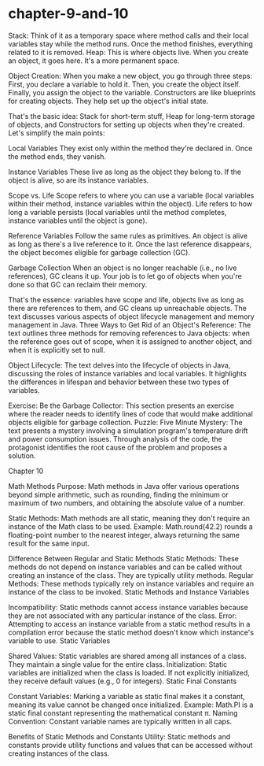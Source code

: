# chapter-9-and-10
Stack: Think of it as a temporary space where method calls and their local variables stay while the method runs. Once the method finishes, everything related to it is removed.
Heap: This is where objects live. When you create an object, it goes here. It's a more permanent space.

Object Creation: When you make a new object, you go through three steps: First, you declare a variable to hold it. Then, you create the object itself. Finally, you assign the object to the variable. Constructors are like blueprints for creating objects. They help set up the object's initial state.

That's the basic idea: Stack for short-term stuff, Heap for long-term storage of objects, and Constructors for setting up objects when they're created.
Let's simplify the main points:

Local Variables They exist only within the method they're declared in. Once the method ends, they vanish.

Instance Variables These live as long as the object they belong to. If the object is alive, so are its instance variables.

Scope vs. Life Scope refers to where you can use a variable (local variables within their method, instance variables within the object). Life refers to how long a variable persists (local variables until the method completes, instance variables until the object is gone).

Reference Variables Follow the same rules as primitives. An object is alive as long as there's a live reference to it. Once the last reference disappears, the object becomes eligible for garbage collection (GC).

Garbage Collection When an object is no longer reachable (i.e., no live references), GC cleans it up. Your job is to let go of objects when you're done so that GC can reclaim their memory.

That's the essence: variables have scope and life, objects live as long as there are references to them, and GC cleans up unreachable objects.
The text discusses various aspects of object lifecycle management and memory management in Java.
Three Ways to Get Rid of an Object's Reference: The text outlines three methods for removing references to Java objects: when the reference goes out of scope, when it is assigned to another object, and when it is explicitly set to null.

Object Lifecycle: The text delves into the lifecycle of objects in Java, discussing the roles of instance variables and local variables. It highlights the differences in lifespan and behavior between these two types of variables.

Exercise: Be the Garbage Collector: This section presents an exercise where the reader needs to identify lines of code that would make additional objects eligible for garbage collection.
Puzzle: Five Minute Mystery: The text presents a mystery involving a simulation program's temperature drift and power consumption issues. Through analysis of the code, the protagonist identifies the root cause of the problem and proposes a solution.








Chapter 10

Math Methods
Purpose: Math methods in Java offer various operations beyond simple arithmetic, such as rounding, finding the minimum or maximum of two numbers, and obtaining the absolute value of a number.

Static Methods: Math methods are all static, meaning they don't require an instance of the Math class to be used.
Example: Math.round(42.2) rounds a floating-point number to the nearest integer, always returning the same result for the same input.

Difference Between Regular and Static Methods
Static Methods: These methods do not depend on instance variables and can be called without creating an instance of the class. They are typically utility methods.
Regular Methods: These methods typically rely on instance variables and require an instance of the class to be invoked.
Static Methods and Instance Variables

Incompatibility: Static methods cannot access instance variables because they are not associated with any particular instance of the class.
Error: Attempting to access an instance variable from a static method results in a compilation error because the static method doesn't know which instance's variable to use.
Static Variables

Shared Values: Static variables are shared among all instances of a class. They maintain a single value for the entire class.
Initialization: Static variables are initialized when the class is loaded. If not explicitly initialized, they receive default values (e.g., 0 for integers).
Static Final Constants

Constant Variables: Marking a variable as static final makes it a constant, meaning its value cannot be changed once initialized.
Example: Math.PI is a static final constant representing the mathematical constant π.
Naming Convention: Constant variable names are typically written in all caps.

Benefits of Static Methods and Constants
Utility: Static methods and constants provide utility functions and values that can be accessed without creating instances of the class.



